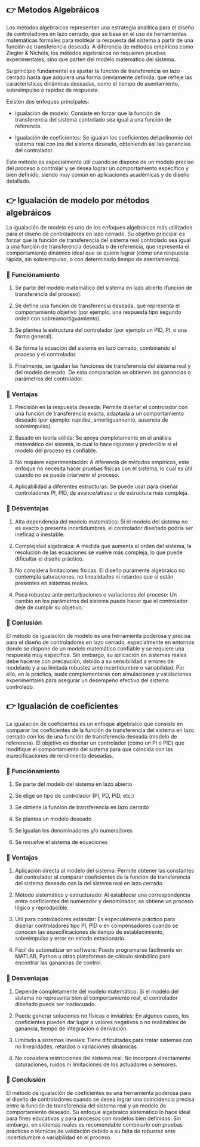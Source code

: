 ## 👉 Metodos Algebráicos

Los métodos algebraicos representan una estrategia analítica para el diseño de controladores en lazo cerrado, que se basa en el uso de herramientas matemáticas formales para moldear la respuesta del sistema a partir de una función de transferencia deseada. A diferencia de métodos empíricos como Ziegler & Nichols, los métodos algebraicos no requieren pruebas experimentales, sino que parten del modelo matemático del sistema.

Su principio fundamental es ajustar la función de transferencia en lazo cerrado hasta que adquiera una forma previamente definida, que refleje las características dinámicas deseadas, como el tiempo de asentamiento, sobreimpulso o rapidez de respuesta.

Existen dos enfoques principales:

- Igualación de modelo: Consiste en forzar que la función de transferencia del sistema controlado sea igual a una función de referencia.

- Igualación de coeficientes: Se igualan los coeficientes del polinomio del sistema real con los del sistema deseado, obteniendo así las ganancias del controlador.

Este método es especialmente útil cuando se dispone de un modelo preciso del proceso a controlar y se desea lograr un comportamiento específico y bien definido, siendo muy común en aplicaciones académicas y de diseño detallado.

## 👉 Igualación de modelo por métodos algebráicos

La igualación de modelo es uno de los enfoques algebraicos más utilizados para el diseño de controladores en lazo cerrado. Su objetivo principal es forzar que la función de transferencia del sistema real controlado sea igual a una función de transferencia deseada o de referencia, que representa el comportamiento dinámico ideal que se quiere lograr (como una respuesta rápida, sin sobreimpulso, o con determinado tiempo de asentamiento).

### 🤚 Funciónamiento

1. Se parte del modelo matemático del sistema en lazo abierto (función de transferencia del proceso).

2. Se define una función de transferencia deseada, que representa el comportamiento objetivo (por ejemplo, una respuesta tipo segundo orden con sobreamortiguamiento).

3. Se plantea la estructura del controlador (por ejemplo un PID, PI, o una forma general).

4. Se forma la ecuación del sistema en lazo cerrado, combinando el proceso y el controlador.

5. Finalmente, se igualan las funciones de transferencia del sistema real y del modelo deseado. De esta comparación se obtienen las ganancias o parámetros del controlador.

### 🤚 Ventajas

1. Precisión en la respuesta deseada:
Permite diseñar el controlador con una función de transferencia exacta, adaptada a un comportamiento deseado (por ejemplo: rapidez, amortiguamiento, ausencia de sobreimpulso).

2. Basado en teoría sólida:
Se apoya completamente en el análisis matemático del sistema, lo cual lo hace riguroso y predecible si el modelo del proceso es confiable.

3. No requiere experimentación:
A diferencia de métodos empíricos, este enfoque no necesita hacer pruebas físicas con el sistema, lo cual es útil cuando no se puede intervenir el proceso.

4. Aplicabilidad a diferentes estructuras:
Se puede usar para diseñar controladores PI, PID, de avance/atraso o de estructura más compleja.

### 🤚 Desventajas

1. Alta dependencia del modelo matemático:
Si el modelo del sistema no es exacto o presenta incertidumbres, el controlador diseñado podría ser ineficaz o inestable.

2. Complejidad algebraica:
A medida que aumenta el orden del sistema, la resolución de las ecuaciones se vuelve más compleja, lo que puede dificultar el diseño práctico.

3. No considera limitaciones físicas:
El diseño puramente algebraico no contempla saturaciones, no linealidades ni retardos que sí están presentes en sistemas reales.

4. Poca robustez ante perturbaciones o variaciones del proceso:
Un cambio en los parámetros del sistema puede hacer que el controlador deje de cumplir su objetivo.

### 🤚 Conlusión 

El método de igualación de modelo es una herramienta poderosa y precisa para el diseño de controladores en lazo cerrado, especialmente en entornos donde se dispone de un modelo matemático confiable y se requiere una respuesta muy específica. Sin embargo, su aplicación en sistemas reales debe hacerse con precaución, debido a su sensibilidad a errores de modelado y a su limitada robustez ante incertidumbre o variabilidad. Por ello, en la práctica, suele complementarse con simulaciones y validaciones experimentales para asegurar un desempeño efectivo del sistema controlado.

## 👉 Igualación de coeficientes

La igualación de coeficientes es un enfoque algebraico que consiste en comparar los coeficientes de la función de transferencia del sistema en lazo cerrado con los de una función de transferencia deseada (modelo de referencia). El objetivo es diseñar un controlador (como un PI o PID) que modifique el comportamiento del sistema para que coincida con las especificaciones de rendimiento deseadas.

### 🤚 Funciónamiento

1. Se parte del modelo del sistema en lazo abierto

2. Se elige un tipo de controlador (PI, PD, PID, etc.)

3. Se obtiene la función de transferencia en lazo cerrado

4. Se plantea un modelo deseado

5. Se igualan los denominadores y/o numeradores

6. Se resuelve el sistema de ecuaciones

### 🤚 Ventajas 

1. Aplicación directa al modelo del sistema:
Permite obtener las constantes del controlador al comparar coeficientes de la función de transferencia del sistema deseado con la del sistema real en lazo cerrado.

2. Método sistemático y estructurado:
Al establecer una correspondencia entre coeficientes del numerador y denominador, se obtiene un proceso lógico y reproducible.

3. Útil para controladores estándar:
Es especialmente práctico para diseñar controladores tipo PI, PID o en compensadores cuando se conocen las especificaciones de tiempo de establecimiento, sobreimpulso y error en estado estacionario.

4. Fácil de automatizar en software:
Puede programarse fácilmente en MATLAB, Python u otras plataformas de cálculo simbólico para encontrar las ganancias de control.

### 🤚 Desventajas

1. Depende completamente del modelo matemático:
Si el modelo del sistema no representa bien el comportamiento real, el controlador diseñado puede ser inadecuado.

2. Puede generar soluciones no físicas o inviables:
En algunos casos, los coeficientes pueden dar lugar a valores negativos o no realizables de ganancia, tiempo de integración o derivación.

3. Limitado a sistemas lineales:
Tiene dificultades para tratar sistemas con no linealidades, retardos o variaciones dinámicas.

4. No considera restricciones del sistema real:
No incorpora directamente saturaciones, ruidos ni limitaciones de los actuadores o sensores.

### 🤚 Conclusión

El método de igualación de coeficientes es una herramienta poderosa para el diseño de controladores cuando se desea lograr una coincidencia precisa entre la función de transferencia del sistema real y un modelo de comportamiento deseado. Su enfoque algebraico sistemático lo hace ideal para fines educativos y para procesos con modelos bien definidos. Sin embargo, en sistemas reales es recomendable combinarlo con pruebas prácticas o técnicas de validación debido a su falta de robustez ante incertidumbre o variabilidad en el proceso.
